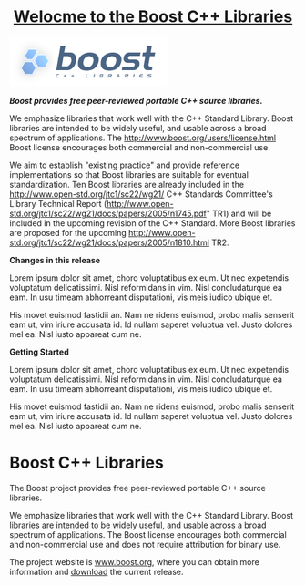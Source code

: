 
<h1  align="center"><u>Welocme to the Boost C++ Libraries</u></h1>

![](boost.png)



***Boost provides free peer-reviewed portable C++ source libraries.***

  
  We emphasize libraries that work well with the C++ Standard Library.
  Boost libraries are intended to be widely useful, and usable across a broad
  spectrum of applications. The http://www.boost.org/users/license.html Boost 
  license encourages both commercial and non-commercial use.


  We aim to establish "existing practice" and provide reference
  implementations so that Boost libraries are suitable for eventual
  standardization. Ten Boost libraries are already included in the 
  http://www.open-std.org/jtc1/sc22/wg21/ C++ Standards Committee's
  Library Technical Report 
  (http://www.open-std.org/jtc1/sc22/wg21/docs/papers/2005/n1745.pdf" TR1)
  and will be included in the upcoming revision of the C++ Standard. More
  Boost libraries are proposed for the upcoming 
  http://www.open-std.org/jtc1/sc22/wg21/docs/papers/2005/n1810.html  TR2.
  
  **Changes in this release**
  
Lorem ipsum dolor sit amet, choro voluptatibus ex eum. Ut nec expetendis voluptatum delicatissimi. Nisl reformidans in vim. Nisl concludaturque ea eam. In usu timeam abhorreant disputationi, vis meis iudico ubique et.

His movet euismod fastidii an. Nam ne ridens euismod, probo malis senserit eam ut, vim iriure accusata id. Id nullam saperet voluptua vel. Justo dolores mel ea. Nisl iusto appareat cum ne.


  
  **Getting Started**
  
Lorem ipsum dolor sit amet, choro voluptatibus ex eum. Ut nec expetendis voluptatum delicatissimi. Nisl reformidans in vim. Nisl concludaturque ea eam. In usu timeam abhorreant disputationi, vis meis iudico ubique et.

His movet euismod fastidii an. Nam ne ridens euismod, probo malis senserit eam ut, vim iriure accusata id. Id nullam saperet voluptua vel. Justo dolores mel ea. Nisl iusto appareat cum ne.


# Boost C++ Libraries

The Boost project provides free peer-reviewed portable C++ source libraries.

We emphasize libraries that work well with the C++ Standard Library. Boost
libraries are intended to be widely useful, and usable across a broad spectrum
of applications. The Boost license encourages both commercial and non-commercial use
and does not require attribution for binary use.

The project website is www.boost.org, where you can obtain more information and
[download](https://www.boost.org/users/download/) the current release.

